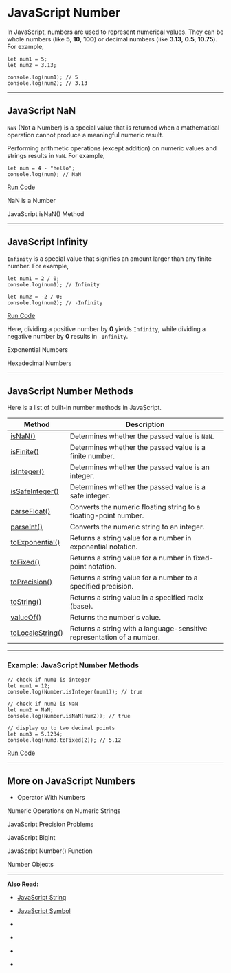 # JavaScript Number

In JavaScript, numbers are used to represent numerical values. They can be whole numbers (like **5**, **10**, **100**) or decimal numbers (like **3.13**, **0.5**, **10.75**). For example,

```
let num1 = 5;
let num2 = 3.13;

console.log(num1); // 5
console.log(num2); // 3.13
```

---

## JavaScript NaN

`NaN` (Not a Number) is a special value that is returned when a mathematical operation cannot produce a meaningful numeric result.

Performing arithmetic operations (except addition) on numeric values and strings results in `NaN`. For example,

```
let num = 4 - "hello";
console.log(num); // NaN
```

[Run Code](https://www.programiz.com/javascript/online-compiler)

NaN is a Number

[](https://www.programiz.com/javascript/online-compiler)

JavaScript isNaN() Method

[](https://www.programiz.com/javascript/online-compiler)

---

## JavaScript Infinity

`Infinity` is a special value that signifies an amount larger than any finite number. For example,

```
let num1 = 2 / 0;
console.log(num1); // Infinity

let num2 = -2 / 0;
console.log(num2); // -Infinity
```

[Run Code](https://www.programiz.com/javascript/online-compiler)

Here, dividing a positive number by **0** yields `Infinity`, while dividing a negative number by **0** results in `-Infinity`.

Exponential Numbers

[](https://www.programiz.com/javascript/online-compiler)

Hexadecimal Numbers

[](https://www.programiz.com/javascript/online-compiler)

---

## JavaScript Number Methods

Here is a list of built-in number methods in JavaScript.

|Method|Description|
|---|---|
|[isNaN()](https://www.programiz.com/javascript/library/built-in/isNaN)|Determines whether the passed value is `NaN`.|
|[isFinite()](https://www.programiz.com/javascript/library/built-in/isfinite)|Determines whether the passed value is a finite number.|
|[isInteger()](https://www.programiz.com/javascript/library/number/isinteger)|Determines whether the passed value is an integer.|
|[isSafeInteger()](https://www.programiz.com/javascript/library/number/isSafeInteger)|Determines whether the passed value is a safe integer.|
|[parseFloat()](https://www.programiz.com/javascript/library/built-in/parseFloat)|Converts the numeric floating string to a floating-point number.|
|[parseInt()](https://www.programiz.com/javascript/library/built-in/parseInt)|Converts the numeric string to an integer.|
|[toExponential()](https://www.programiz.com/javascript/library/number/toexponential)|Returns a string value for a number in exponential notation.|
|[toFixed()](https://www.programiz.com/javascript/library/number/tofixed)|Returns a string value for a number in fixed-point notation.|
|[toPrecision()](https://www.programiz.com/javascript/library/number/toprecision)|Returns a string value for a number to a specified precision.|
|[toString()](https://www.programiz.com/javascript/library/number/toString)|Returns a string value in a specified radix (base).|
|[valueOf()](https://www.programiz.com/javascript/library/object/valueOf)|Returns the number's value.|
|[toLocaleString()](https://www.programiz.com/javascript/library/number/tolocalestring)|Returns a string with a language-sensitive representation of a number.|

---

### Example: JavaScript Number Methods

```
// check if num1 is integer
let num1 = 12;
console.log(Number.isInteger(num1)); // true

// check if num2 is NaN
let num2 = NaN;
console.log(Number.isNaN(num2)); // true

// display up to two decimal points
let num3 = 5.1234;
console.log(num3.toFixed(2)); // 5.12
```

[Run Code](https://www.programiz.com/javascript/online-compiler)

---

## More on JavaScript Numbers

+ Operator With Numbers

[](https://www.programiz.com/javascript/online-compiler)

[](https://www.programiz.com/javascript/online-compiler)

Numeric Operations on Numeric Strings

[](https://www.programiz.com/javascript/online-compiler)

JavaScript Precision Problems

[](https://www.programiz.com/javascript/online-compiler)

[](https://www.programiz.com/javascript/online-compiler)

[](https://www.programiz.com/javascript/online-compiler)

JavaScript BigInt

[](https://www.programiz.com/javascript/online-compiler)

[](https://caniuse.com/#feat=bigint)

JavaScript Number() Function

[](https://www.programiz.com/javascript/online-compiler)

[](https://www.programiz.com/javascript/type-conversion)

Number Objects

[](https://www.programiz.com/javascript/online-compiler)

---

**Also Read:**

- [JavaScript String](https://www.programiz.com/javascript/string)
- [JavaScript Symbol](https://www.programiz.com/javascript/symbol)

- [](https://www.programiz.com/javascript/numbers#introduction)
- [](https://www.programiz.com/javascript/numbers#nan)
- [](https://www.programiz.com/javascript/numbers#infinity)
- [](https://www.programiz.com/javascript/numbers#methods)